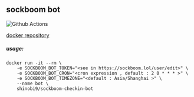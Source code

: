 ## sockboom bot
<!-- ![Docker Cloud Build Status](https://img.shields.io/docker/cloud/build/shinobi9/sockboom-checkin-bot?style=for-the-badge) -->

![Github Actions](https://img.shields.io/github/actions/workflow/status/shinobi9/sockboom-checkin-bot/build?style=for-the-badge)


[docker repository](https://hub.docker.com/r/shinobi9/sockboom-checkin-bot)

##### usage:
```shell
docker run -it --rm \
    -e SOCKBOOM_BOT_TOKEN="<see in https://sockboom.lol/user/edit>" \
    -e SOCKBOOM_BOT_CRON="<cron expression , default : 2 0 * * * >" \
    -e SOCKBOOM_BOT_TIMEZONE="<default : Asia/Shanghai >" \
    --name bot \
    shinobi9/sockboom-checkin-bot
```